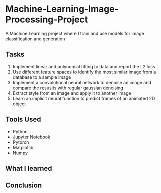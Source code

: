 # Machine-Learning-Image-Processing-Project
A Machine Learning project where I train and use models for image classification and generation
## Tasks
1. Implement linear and polynomial fitting to data and report the L2 loss
2. Use different feature spaces to identify the most similar image from a database to a sample image
3. Implement a convolutional neural network to denoise an image and compare the resuslts with regular gaussian denoising
4. Extract style from an image and apply it to another image
5. Learn an implicit neural function to predict frames of an animated 2D object
## Tools Used
- Python
- Jupyter Notebook
- Pytorch
- Matplotlib
- Numpy
## What I learned
## Conclusion
